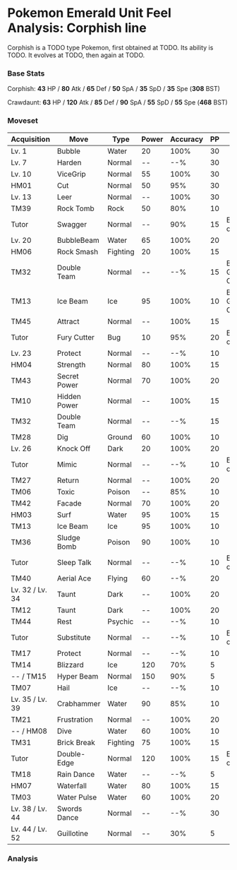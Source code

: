 # Pokemon Emerald Unit Feel Analysis: Corphish line

Corphish is a TODO type Pokemon, first obtained at TODO. Its ability is TODO. It evolves at TODO, then again at TODO.

### Base Stats

Corphish: **43** HP / **80** Atk / **65** Def / **50** SpA / **35** SpD / **35** Spe (**308** BST)

Crawdaunt: **63** HP / **120** Atk / **85** Def / **90** SpA / **55** SpD / **55** Spe (**468** BST)

### Moveset

|Acquisition    |Move        |Type    |Power|Accuracy|PP |Notes                    |
|---            |---         |---     |---  |---     |---|---                      |
|Lv. 1          |Bubble      |Water   |20   |100%    |30 |                         |
|Lv. 7          |Harden      |Normal  |--   |--%     |30 |                         |
|Lv. 10         |ViceGrip    |Normal  |55   |100%    |30 |                         |
|HM01           |Cut         |Normal  |50   |95%     |30 |                         |
|Lv. 13         |Leer        |Normal  |--   |100%    |30 |                         |
|TM39           |Rock Tomb   |Rock    |50   |80%     |10 |                         |
|Tutor          |Swagger     |Normal  |--   |90%     |15 |Emerald only             |
|Lv. 20         |BubbleBeam  |Water   |65   |100%    |20 |                         |
|HM06           |Rock Smash  |Fighting|20   |100%    |15 |                         |
|TM32           |Double Team |Normal  |--   |--%     |15 |Buy at Game Corner       |
|TM13           |Ice Beam    |Ice     |95   |100%    |10 |Buy at Game Corner       |
|TM45           |Attract     |Normal  |--   |100%    |15 |                         |
|Tutor          |Fury Cutter |Bug     |10   |95%     |20 |Emerald only             |
|Lv. 23         |Protect     |Normal  |--   |--%     |10 |                         |
|HM04           |Strength    |Normal  |80   |100%    |15 |                         |
|TM43           |Secret Power|Normal  |70   |100%    |20 |                         |
|TM10           |Hidden Power|Normal  |--   |100%    |15 |                         |
|TM32           |Double Team |Normal  |--   |--%     |15 |                         |
|TM28           |Dig         |Ground  |60   |100%    |10 |                         |
|Lv. 26         |Knock Off   |Dark    |20   |100%    |20 |                         |
|Tutor          |Mimic       |Normal  |--   |--%     |10 |Emerald only             |
|TM27           |Return      |Normal  |--   |100%    |20 |                         |
|TM06           |Toxic       |Poison  |--   |85%     |10 |                         |
|TM42           |Facade      |Normal  |70   |100%    |20 |                         |
|HM03           |Surf        |Water   |95   |100%    |15 |                         |
|TM13           |Ice Beam    |Ice     |95   |100%    |10 |                         |
|TM36           |Sludge Bomb |Poison  |90   |100%    |10 |                         |
|Tutor          |Sleep Talk  |Normal  |--   |--%     |10 |Emerald only             |
|TM40           |Aerial Ace  |Flying  |60   |--%     |20 |                         |
|Lv. 32 / Lv. 34|Taunt       |Dark    |--   |100%    |20 |                         |
|TM12           |Taunt       |Dark    |--   |100%    |20 |                         |
|TM44           |Rest        |Psychic |--   |--%     |10 |                         |
|Tutor          |Substitute  |Normal  |--   |--%     |10 |Emerald only             |
|TM17           |Protect     |Normal  |--   |--%     |10 |                         |
|TM14           |Blizzard    |Ice     |120  |70%     |5  |                         |
|-- / TM15      |Hyper Beam  |Normal  |150  |90%     |5  |                         |
|TM07           |Hail        |Ice     |--   |--%     |10 |                         |
|Lv. 35 / Lv. 39|Crabhammer  |Water   |90   |85%     |10 |                         |
|TM21           |Frustration |Normal  |--   |100%    |20 |                         |
|-- / HM08      |Dive        |Water   |60   |100%    |10 |                         |
|TM31           |Brick Break |Fighting|75   |100%    |15 |                         |
|Tutor          |Double-Edge |Normal  |120  |100%    |15 |Emerald only             |
|TM18           |Rain Dance  |Water   |--   |--%     |5  |                         |
|HM07           |Waterfall   |Water   |80   |100%    |15 |                         |
|TM03           |Water Pulse |Water   |60   |100%    |20 |                         |
|Lv. 38 / Lv. 44|Swords Dance|Normal  |--   |--%     |30 |                         |
|Lv. 44 / Lv. 52|Guillotine  |Normal  |--   |30%     |5  |                         |

### Analysis